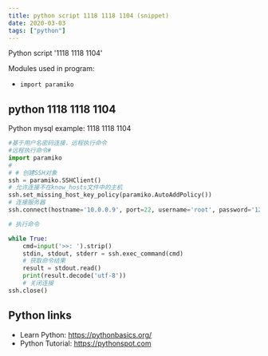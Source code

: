 ```yaml
---
title: python script 1118 1118 1104 (snippet)
date: 2020-03-03
tags: ["python"]
---
```

Python script '1118 1118 1104'


Modules used in program: 
* `import paramiko`

## python 1118 1118 1104

Python mysql example: 1118 1118 1104

```python
#基于用户名密码连接，远程执行命令
#远程执行命令#
import paramiko
#
# # 创建SSH对象
ssh = paramiko.SSHClient()
# 允许连接不在know_hosts文件中的主机
ssh.set_missing_host_key_policy(paramiko.AutoAddPolicy())
# 连接服务器
ssh.connect(hostname='10.0.0.9', port=22, username='root', password='123456')

# 执行命令

while True:
    cmd=input('>>: ').strip()
    stdin, stdout, stderr = ssh.exec_command(cmd)
    # 获取命令结果
    result = stdout.read()
    print(result.decode('utf-8'))
    # 关闭连接
ssh.close()

```

## Python links

- Learn Python: https://pythonbasics.org/
- Python Tutorial: https://pythonspot.com
